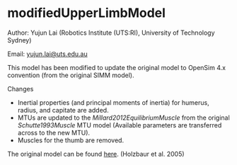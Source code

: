 # modifiedUpperLimbModel

Author: Yujun Lai (Robotics Institute (UTS:RI), University of Technology Sydney)

Email: yujun.lai@uts.edu.au

This model has been modified to update the original model to OpenSim 4.x convention (from the original SIMM model).

Changes
 * Inertial properties (and principal moments of inertia) for humerus, radius, and capitate are added.
 * MTUs are updated to the _Millard2012EquilibriumMuscle_ from the original _Schutte1993Muscle_ MTU model (Available parameters are transferred across to the new MTU).
 * Muscles for the thumb are removed.

The original model can be found [here](https://simtk.org/projects/up-ext-model). (Holzbaur et al. 2005)
